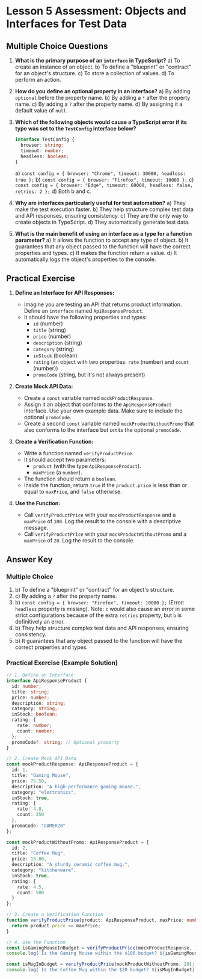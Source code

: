 # Lesson 5 Assessment: Objects and Interfaces for Test Data

## Multiple Choice Questions

1.  **What is the primary purpose of an `interface` in TypeScript?**
    a)  To create an instance of an object.
    b)  To define a "blueprint" or "contract" for an object's structure.
    c)  To store a collection of values.
    d)  To perform an action.

2.  **How do you define an optional property in an interface?**
    a)  By adding `optional` before the property name.
    b)  By adding a `*` after the property name.
    c)  By adding a `?` after the property name.
    d)  By assigning it a default value of `null`.

3.  **Which of the following objects would cause a TypeScript error if its type was set to the `TestConfig` interface below?**
    ```typescript
    interface TestConfig {
      browser: string;
      timeout: number;
      headless: boolean;
    }
    ```
    a)  `const config = { browser: "Chrome", timeout: 30000, headless: true };`
    b)  `const config = { browser: "Firefox", timeout: 10000 };`
    c)  `const config = { browser: "Edge", timeout: 60000, headless: false, retries: 2 };`
    d)  Both b and c.

4.  **Why are interfaces particularly useful for test automation?**
    a)  They make the test execution faster.
    b)  They help structure complex test data and API responses, ensuring consistency.
    c)  They are the only way to create objects in TypeScript.
    d)  They automatically generate test data.

5.  **What is the main benefit of using an interface as a type for a function parameter?**
    a)  It allows the function to accept any type of object.
    b)  It guarantees that any object passed to the function will have the correct properties and types.
    c)  It makes the function return a value.
    d)  It automatically logs the object's properties to the console.

## Practical Exercise

1.  **Define an Interface for API Responses:**
    -   Imagine you are testing an API that returns product information. Define an `interface` named `ApiResponseProduct`.
    -   It should have the following properties and types:
        -   `id` (number)
        -   `title` (string)
        -   `price` (number)
        -   `description` (string)
        -   `category` (string)
        -   `inStock` (boolean)
        -   `rating` (an object with two properties: `rate` (number) and `count` (number))
        -   `promoCode` (string, but it's not always present)

2.  **Create Mock API Data:**
    -   Create a `const` variable named `mockProductResponse`.
    -   Assign it an object that conforms to the `ApiResponseProduct` interface. Use your own example data. Make sure to include the optional `promoCode`.
    -   Create a second `const` variable named `mockProductWithoutPromo` that also conforms to the interface but *omits* the optional `promoCode`.

3.  **Create a Verification Function:**
    -   Write a function named `verifyProductPrice`.
    -   It should accept two parameters:
        -   `product` (with the type `ApiResponseProduct`).
        -   `maxPrice` (a `number`).
    -   The function should return a `boolean`.
    -   Inside the function, return `true` if the `product.price` is less than or equal to `maxPrice`, and `false` otherwise.

4.  **Use the Function:**
    -   Call `verifyProductPrice` with your `mockProductResponse` and a `maxPrice` of `100`. Log the result to the console with a descriptive message.
    -   Call `verifyProductPrice` with your `mockProductWithoutPromo` and a `maxPrice` of `20`. Log the result to the console.

## Answer Key

### Multiple Choice
1.  b) To define a "blueprint" or "contract" for an object's structure.
2.  c) By adding a `?` after the property name.
3.  b) `const config = { browser: "Firefox", timeout: 10000 };` (Error: `headless` property is missing). Note: `c` would also cause an error in some strict configurations because of the extra `retries` property, but `b` is definitively an error.
4.  b) They help structure complex test data and API responses, ensuring consistency.
5.  b) It guarantees that any object passed to the function will have the correct properties and types.

### Practical Exercise (Example Solution)
```typescript
// 1. Define an Interface
interface ApiResponseProduct {
  id: number;
  title: string;
  price: number;
  description: string;
  category: string;
  inStock: boolean;
  rating: {
    rate: number;
    count: number;
  };
  promoCode?: string; // Optional property
}

// 2. Create Mock API Data
const mockProductResponse: ApiResponseProduct = {
  id: 1,
  title: "Gaming Mouse",
  price: 75.50,
  description: "A high-performance gaming mouse.",
  category: "electronics",
  inStock: true,
  rating: {
    rate: 4.8,
    count: 250
  },
  promoCode: "GAMER20"
};

const mockProductWithoutPromo: ApiResponseProduct = {
  id: 2,
  title: "Coffee Mug",
  price: 15.00,
  description: "A sturdy ceramic coffee mug.",
  category: "kitchenware",
  inStock: true,
  rating: {
    rate: 4.5,
    count: 500
  }
};

// 3. Create a Verification Function
function verifyProductPrice(product: ApiResponseProduct, maxPrice: number): boolean {
  return product.price <= maxPrice;
}

// 4. Use the Function
const isGamingMouseInBudget = verifyProductPrice(mockProductResponse, 100);
console.log(`Is the Gaming Mouse within the $100 budget? ${isGamingMouseInBudget}`); // true

const isMugInBudget = verifyProductPrice(mockProductWithoutPromo, 20);
console.log(`Is the Coffee Mug within the $20 budget? ${isMugInBudget}`); // true